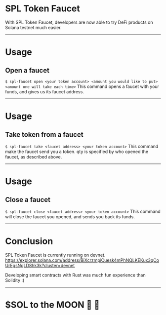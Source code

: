 # SPL Token Faucet
With SPL Token Faucet, developers are now able to try DeFi products on Solana testnet much easier.

---

# Usage
## Open a faucet
`$ spl-faucet open <your token account> <amount you would like to put> <amount one will take each time>`
This command opens a faucet with your funds, and gives us its faucet address.

---

# Usage
## Take token from a faucet
`$ spl-faucet take <faucet address> <your token account>`
This command make the faucet send you a token. qty is specified by who opened the faucet, as described above.

---

# Usage
## Close a faucet
`$ spl-faucet close <faucet address> <your token account>`
This command will close the faucet you opened, and sends you back its funds.

---

# Conclusion
SPL Token Faucet is currently running on devnet.
https://explorer.solana.com/address/BiXcrzmpiCuesk4mPhNQLKEKux3qCoUrEgsNgLD8hk3k?cluster=devnet


Developing smart contracts with Rust was much fun experience than Solidity :)

---

# $SOL to the MOON :rocket: :rocket: